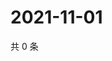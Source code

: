 # 2021-11-01

共 0 条

<!-- BEGIN WEIBO -->
<!-- 最后更新时间 Mon Nov 01 2021 12:00:48 GMT+0800 (China Standard Time) -->

<!-- END WEIBO -->
